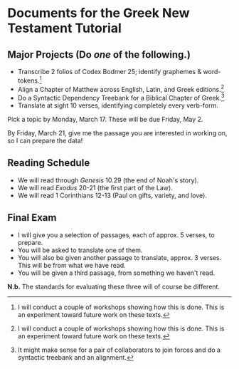 # Documents for the Greek New Testament Tutorial

## Major Projects (Do _one_ of the following.)

- Transcribe 2 folios of Codex Bodmer 25; identify graphemes & word-tokens.[^ws]
- Align a Chapter of Matthew across English, Latin, and Greek editions.[^ws]
- Do a Syntactic Dependency Treebank for a Biblical Chapter of Greek.[^rs]
- Translate at sight 10 verses, identifying completely every verb-form.

Pick a topic by Monday, March 17. These will be due Friday, May 2.

By Friday, March 21, give me the passage you are interested in working on, so I can prepare the data!

[^ws]: I will conduct a couple of workshops showing how this is done. This is an experiment toward future work on these texts.

[^rs]: It might make sense for a pair of collaborators to join forces and do a syntactic treebank and an alignment.

## Reading Schedule

- We will read through _Genesis_ 10.29 (the end of Noah's story).
- We will read _Exodus_ 20-21 (the first part of the Law).
- We will read 1 Corinthians 12-13 (Paul on gifts, variety, and love).

## Final Exam

- I will give you a selection of passages, each of approx. 5 verses, to prepare.
- You will be asked to translate one of them.
- You will also be given another passage to translate, approx. 3 verses. This will be from what we have read.
- You will be given a third passage, from something we haven't read. 

**N.b.** The standards for evaluating these three will of course be different. 


